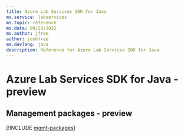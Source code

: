```yaml
---
title: Azure Lab Services SDK for Java
ms.service: labservices
ms.topic: reference
ms.data: 09/28/2022
ms.author: jfree
author: joshfree
ms.devlang: java
description: Reference for Azure Lab Services SDK for Java
---
```

# Azure Lab Services SDK for Java - preview

## Management packages - preview
[!INCLUDE [mgmt-packages](lab-services-mgmt-index.md)]